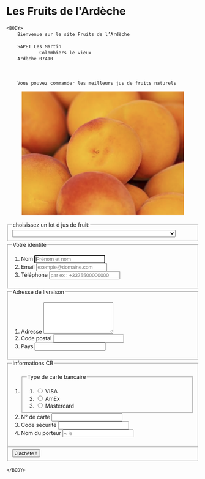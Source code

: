 # Les Fruits de l'Ardèche 
<HTML>
	<HEAD>
		<TITLE>Les Fruits de l’Ardèche</TITLE>
	</HEAD>

	<BODY>
		Bienvenue sur le site Fruits de l’Ardèche

  		SAPET Les Martin
                Colombiers le vieux 
		Ardèche 07410
  		


		Vous pouvez commander les meilleurs jus de fruits naturels
   <figure> <img src="abricot.png"  alt="abricot">  </figure>

<form>
  <fieldset>
    <legend>choisissez un lot d jus de fruit:</legend>
    <select name="jus"  id="jus-select" autocomplete="off" required>
    <option value="—Veuillez choisir one option—"</option>
    <option value="individuel demarrage essai">Lot démarrage avec 3 bouteilles jus d’abricot.</option>
    <option value="famille demarrage essai">Lot démarrage famille avec 6 bouteilles jus d’abricot.</option>
    <option value="entreprise demarrage essai">Lot démarrage Restaurant/Brasserie avec 20 bouteilles jus d’abricot.</option>
    <option value="lot de dix">Lot de 10 bouteilles jus d’abricot.</option>
    <option value="lot de dix">Lot de 20 bouteilles jus d’abricot.</option>
    <option value="lot de dix">Lot de 30 bouteilles jus d’abricot.</option>
    <option value="lot de dix">Lot de 50 bouteilles jus d’abricot.</option>
    <option value="lot de dix">Lot de 100 bouteilles jus d’abricot.</option>
</select>
</fieldset>
</form>

<form id=paiement>
  <fieldset>
    <legend>Votre identité</legend>
    <ol>
      <li>
        <label for=nom> Nom</label>
        <input id=nom name=nom type=text placeholder="Prénom et nom" required autofocus>
      </li>
      <li>
        <label for=email>Email</label>
        <input id=email name=email type=email placeholder="exemple@domaine.com" required>
      </li>
      <li>
        <label for=telephone>Téléphone</label>
        <input id=telephone name=telephone type=tel placeholder="par ex&nbsp;: +3375500000000" required>
      </li>
    </ol>
  </fieldset>

  <fieldset>
    <legend>Adresse de livraison</legend>
      <ol>
        <li>
          <label for=adresse>Adresse</label>
          <textarea id=adresse name=adresse rows=5 required></textarea>
        </li>
        <li>
          <label for=codepostal>Code postal</label>
          <input id=codepostal name=codepostal type=text required>
        </li>
          <li>
          <label for=pays>Pays</label>
          <input id=pays name=pays type=text required>
        </li>
      </ol>
    </fieldset>
  <fieldset>
    <legend>informations CB</legend>
    <ol>
      <li>
        <fieldset>
          <legend>Type de carte bancaire</legend>
          <ol>
            <li>
              <input id=visa name=type_de_carte type=radio>
              <label for=visa>VISA</label>
            </li>
            <li>
              <input id=amex name=type_de_carte type=radio>
              <label for=amex>AmEx</label>
            </li>
            <li>
              <input id=mastercard name=type_de_carte type=radio>
              <label for=mastercard>Mastercard</label>
            </li>
          </ol>
        </fieldset>
      </li>
      <li>
        <label for=numero_de_carte>N° de carte</label>
        <input id=numero_de_carte name=numero_de_carte type=number required>
      </li>
      <li>
        <label for=securite>Code sécurité</label>
        <input id=securite name=securite type=number required>
      </li>
      <li>
        <label for=nom_porteur>Nom du porteur</label>
        <input id=nom_porteur name=nom_porteur type=text placeholder=« le nom que sur la carte" required>
      </li>
    </ol>
  </fieldset>

  <fieldset>
    <button type=submit>J’achète !</button>
  </fieldset>
</form>


   	</BODY>
</HTML>

